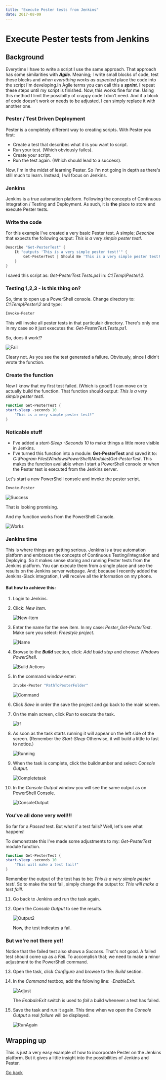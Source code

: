 ```yaml
---
title: "Execute Pester tests from Jenkins"
date: 2017-08-09
---
```


# Execute Pester tests from Jenkins

## Background

Everytime I have to write a script I use the same approach. That approach has some similarities with __*Agile*__. Meaning; I write small blocks of code, test these blocks and _when everything works as aspected_ place the code into the script I'm developing.In Agile terms you can call this a __*sprint*__. I repeat these steps until my script is finished. Now, this works fine for me. Using this method I limit the possibilty of crappy code I don't need. And if a block of code doesn't work or needs to be adjusted, I can simply replace it with another one. 

### Pester / Test Driven Deployment

Pester is a completely different way to creating scripts. With Pester you first:

* Create a test that describes what it is you want to script.
* Run your test. (Which obviously failes).
* Create your script.
* Run the test again. (Which should lead to a success).

Now, I'm in the midst of learning Pester. So I'm not going in depth as there's still much to learn. Instead, I wil focus on Jenkins. 

### Jenkins

Jenkins is a true automation platform. Following the concepts of Continuous Integration / Testing and Deployment. As such, it is __**the**__ place to store and execute Pester tests. 

### Write the code

For this example I've created a very basic Pester test. A simple; _Describe_ that expects the following output: _This is a very simple pester test!_.

```PowerShell
Describe "Get-PesterTest" {
    It "outputs 'This is a very simple pester test!'" {
        Get-PesterTest | Should Be 'This is a very simple pester test!'
    }
}
````

I saved this script as: _Get-PesterTest.Tests.ps1_ in: _C:\Temp\Pester\2_.

### Testing 1,2,3 - Is this thing on?

So, time to open up a PowerShell console. Change directory to: _C:\Temp\Pester\2_ and type:

```PowerShell
Invoke-Pester
```

This will invoke all pester tests in that particulair directory. There's only one in my case so it just executes the: _Get-PesterTest.Tests.ps1_. 

So, does it work!?

![Fail](https://codeinblue.files.wordpress.com/2017/08/p2.png)

Cleary not. As you see the test generated a failure. Obviously, since I didn't wrote the function. 

### Create the function

Now I know that my first test failed. (Which is good!) I can move on to actually build the function. That function should output: _This is a very simple pester test!_. 

```PowerShell
Function Get-PesterTest {
start-sleep -seconds 10
    "This is a very simple pester test!"
}
```

### Noticable stuff

* I've added a _start-Sleep -Seconds 10_ to make things a little more visible in Jenkins. 
* I've turned this function into a module: __Get-PesterTest__ and saved it to: _C:\Program Files\WindowsPowerShell\Modules\Get-PesterTest_. This makes the function available when I start a PowerShell console or when the Pester test is executed from the Jenkins server. 
 
Let's start a new PowerShell console and invoke the pester script.

```PowerShell
Invoke-Pester
```

![Success](https://codeinblue.files.wordpress.com/2017/08/p3.png)

That is looking promising. 

And my function works from the PowerShell Console.

![Works](https://codeinblue.files.wordpress.com/2017/08/p1.png)

### Jenkins time

This is where things are getting serious. Jenkins is a true automation platform and embraces the concepts of Continuous Testing/Integration and Deploying. So it makes sense storing and running Pester tests from the Jenkins platform. You can execute them from a single place and see the results on the Jenkins server webpage. And; because I recently added the Jenkins-Slack integration, I will receive all the information on my phone. 

#### But how to achieve this:

1. Login to Jenkins.

2. Click: _New Item_.

    ![New-Item](https://codeinblue.files.wordpress.com/2017/08/p4.png)

3. Enter the name for the new item. In my case: _Pester_Get-PesterTest_. Make sure you select: _Freestyle project_.

    ![Name](https://codeinblue.files.wordpress.com/2017/08/p5.png)

4. Browse to the _**Build**_ section, click: _Add build step_ and choose: _Windows PowerShell_.

    ![Build Actions](https://codeinblue.files.wordpress.com/2017/08/p6.png)

5. In the command window enter:

    ```PowerShell
    Invoke-Pester "PathToPesterFolder"
    ```

    ![Command](https://codeinblue.files.wordpress.com/2017/08/p7.png)

6. Click _Save_ in order the save the project and go back to the main screen.

7. On the main screen, click _Run_ to execute the task.

    ![ff](https://codeinblue.files.wordpress.com/2017/08/p8.png)

8. As soon as the task starts running it will appear on the left side of the screen. (Remember the _Start-Sleep_ Otherwise, it will build a little to fast to notice.)

    ![Running](https://codeinblue.files.wordpress.com/2017/08/p9.png)

9. When the task is complete, click the buildnumber and select: _Console Output_.

    ![Completetask](https://codeinblue.files.wordpress.com/2017/08/p10.png)

10. In the _Console Output_ window you will see the same output as on PowerShell Console.

    ![ConsoleOutput](https://codeinblue.files.wordpress.com/2017/08/p11.png)

### You've all done very well!!!

So far for a _Passed_ test. But what if a test fails? Well, let's see what happens!

To demonstrate this I've made some adjustments to my: _Get-PesterTest_ module function.

```PowerShell
function Get-PesterTest {
start-sleep -seconds 10
    "This will make a test fail!"
}
```

Remember the output of the test has to be: _This is a very simple pester test!_. So to make the test fail, simply change the output to: _This will make a test fail!_.

11. Go back to Jenkins and run the task again.

12. Open the _Console Output_ to see the results.

    ![Output2](https://codeinblue.files.wordpress.com/2017/08/p12.png)

    Now, the test indicates a fail.

### But we're not there yet!

Notice that the failed test also shows a _Success_. That's not good. A failed test should come up as a _Fail_. To accomplish that; we need to make a minor adjustment to the PowerShell command.

13. Open the task, click _Configure_ and browse to the: _Build_ section.

14. In the _Command_ textbox, add the folowing line: _-EnableExit_.

    ![Adjust](https://codeinblue.files.wordpress.com/2017/08/p13.png)

    The _EnabaleExit_ switch is used to _fail_ a build whenever a test has failed.

15. Save the task and run it again. This time when we open the _Console Output_ a real _failure_ will be displayed.

    ![RunAgain](https://codeinblue.files.wordpress.com/2017/08/p14.png)

## Wrapping up

This is just a very easy example of how to incorporate Pester on the Jenkins platform. But it gives a little insight into the possibilities of Jenkins and Pester.

[Go back](https://mufana.github.io/blog)